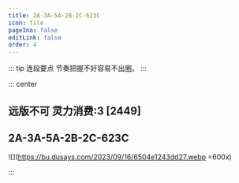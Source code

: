 ```yaml
---
title: 2A-3A-5A-2B-2C-623C
icon: file
pageIno: false
editLink: false
order: 4
---
```


::: tip 连段要点
节奏把握不好容易不出圈。
:::

::: center
## **远版不可 灵力消费:3 [2449]**
## **2A-3A-5A-2B-2C-623C**

![](https://bu.dusays.com/2023/09/16/6504e1243dd27.webp =600x)

:::
